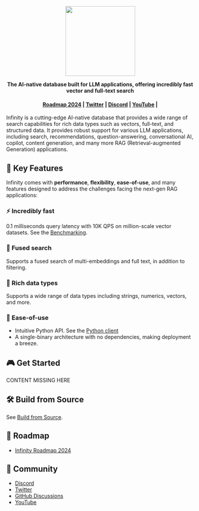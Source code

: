
<div align="center">
  <img width="187" src="https://user-images.githubusercontent.com/93570324/234292265-889228a8-7a68-4e2d-b891-f75262410af1.png"/>
</div>

<p align="center">
    <b>The AI-native database built for LLM applications, offering incredibly fast vector and full-text search</b>
</p>

<h4 align="center">
  <a href="https://www.meilisearch.com/pricing?utm_campaign=oss&utm_source=github&utm_medium=meilisearch&utm_content=nav">Roadmap 2024</a> |
  <a href="https://twitter.com/infiniflowai">Twitter</a> |
  <a href="https://discord.gg/6Zex37FE">Discord</a> |
  <a href="https://www.youtube.com/@InfiniFlow-AI">YouTube</a> |
</h4>


Infinity is a cutting-edge AI-native database that provides a wide range of search capabilities for rich data types such as vectors, full-text, and structured data. It provides robust support for various LLM applications, including search, recommendations, question-answering, conversational AI, copilot, content generation, and many more RAG (Retrieval-augmented Generation) applications.

## 🌟 Key Features

Infinity comes with **performance**, **flexibility**, **ease-of-use**, and many features designed to address the challenges facing the next-gen RAG applications:

### ⚡️ Incredibly fast

0.1 milliseconds query latency with 10K QPS on million-scale vector datasets. See the [Benchmarking](https://www.example.com).


### 🔮 Fused search

Supports a fused search of multi-embeddings and full text, in addition to filtering.

### 🍔 Rich data types

Supports a wide range of data types including strings, numerics, vectors, and more.

### 🎁 Ease-of-use

- Intuitive Python API. See the [Python client]()
- A single-binary architecture with no dependencies, making deployment a breeze.


## 🎮 Get Started

CONTENT MISSING HERE


## 🛠️ Build from Source

See [Build from Source](build_from_source.md).

## 📜 Roadmap

- [Infinity Roadmap 2024]()

## 🙌 Community

- [Discord](https://discord.gg/6Zex37FE)
- [Twitter](https://twitter.com/infiniflowai)
- [GitHub Discussions](https://github.com/infiniflow/infinity/discussions)
- [YouTube](https://www.youtube.com/@InfiniFlow-AI)

